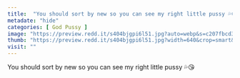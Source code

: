 ```yaml
---
title:  "You should sort by new so you can see my right little pussy 💦😘"
metadate: "hide"
categories: [ God Pussy ]
image: "https://preview.redd.it/s404bjgpi6l51.jpg?auto=webp&s=c207fbcd395ac0e2da560ce045c706f9da2619a4"
thumb: "https://preview.redd.it/s404bjgpi6l51.jpg?width=640&crop=smart&auto=webp&s=89f73b8f6facfe5a3b6915b8ac350fefe02f2e8d"
visit: ""
---
```

You should sort by new so you can see my right little pussy 💦😘
